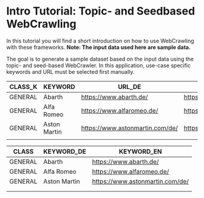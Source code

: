 # Intro Tutorial: Topic- and Seedbased WebCrawling

In this tutorial you will find a short introduction on how to use WebCrawling with these frameworks. 
**Note: The input data used here are sample data.**

The goal is to generate a sample dataset based on the input data using the topic- and seed-based WebCrawler.
In this application, use-case specific keywords and URL must be selected first manually.

| CLASS_K | KEYWORD      | URL_DE                          | URL_EN                          |
|---------|--------------|---------------------------------|---------------------------------|
| GENERAL | Abarth       | https://www.abarth.de/          | https://www.abarth.com/         |
| GENERAL | Alfa Romeo   | https://www.alfaromeo.de/       | https://www.alfaromeo.com/      |
| GENERAL | Aston Martin | https://www.astonmartin.com/de/ | https://www.astonmartin.com/en/ |
|         |              |                                 |                                 |


| CLASS   | KEYWORD_DE   | KEYWORD_EN                      |
|---------|--------------|---------------------------------|
| GENERAL | Abarth       | https://www.abarth.de/          |
| GENERAL | Alfa Romeo   | https://www.alfaromeo.de/       |
| GENERAL | Aston Martin | https://www.astonmartin.com/de/ |
|         |              |                                 |
|         |              |                                 |                                
